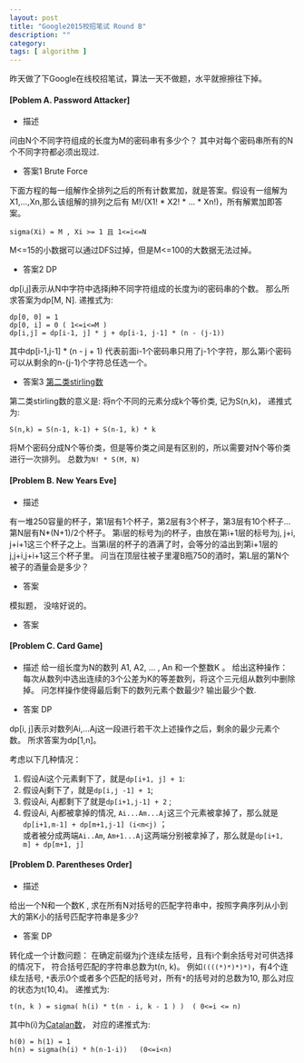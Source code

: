 ```yaml
---
layout: post
title: "Google2015校招笔试 Round B"
description: ""
category:
tags: [ algorithm ]
---
```


昨天做了下Google在线校招笔试，算法一天不做题，水平就擦擦往下掉。 

#### [Poblem A. Password Attacker]

* 描述

问由N个不同字符组成的长度为M的密码串有多少个？ 其中对每个密码串所有的N个不同字符都必须出现过. 

* 答案1 Brute Force

下面方程的每一组解作全排列之后的所有计数累加，就是答案。假设有一组解为X1,...,Xn,那么该组解的排列之后有 M!/(X1! * X2! * ... * Xn!)，所有解累加即答案。 

```
sigma(Xi) = M , Xi >= 1 且 1<=i<=N

```

M<=15的小数据可以通过DFS过掉，但是M<=100的大数据无法过掉。 


* 答案2 DP 

dp[i,j]表示从N中字符中选择j种不同字符组成的长度为i的密码串的个数。 那么所求答案为dp[M, N]. 递推式为: 

```
dp[0, 0] = 1
dp[0, i] = 0 ( 1<=i<=M )
dp[i,j] = dp[i-1, j] * j + dp[i-1, j-1] * (n - (j-1))
```
其中dp[i-1,j-1] * (n - j + 1) 代表前面i-1个密码串只用了j-1个字符，那么第i个密码可以从剩余的n-(j-1)个字符总任选一个。

* 答案3 [第二类stirling数](http://en.wikipedia.org/wiki/Stirling_numbers_of_the_second_kind)

第二类stirling数的意义是: 将n个不同的元素分成k个等价类, 记为S(n,k)， 递推式为: 

```
S(n,k) = S(n-1, k-1) + S(n-1, k) * k
```

将M个密码分成N个等价类，但是等价类之间是有区别的，所以需要对N个等价类进行一次排列。 总数为`N! * S(M, N)`


#### [Problem B. New Years Eve]

* 描述

有一堆250容量的杯子，第1层有1个杯子，第2层有3个杯子，第3层有10个杯子...第N层有N*(N+1)/2个杯子。 第i层的标号为j的杯子，由放在第i+1层的标号为j, j+i, j+i+1这三个杯子之上。当第i层的杯子的酒满了时，会等分的溢出到第i+1层的j,j+i,j+i+1这三个杯子里。 问当在顶层往被子里灌B瓶750的酒时，第L层的第N个被子的酒量会是多少？ 

* 答案

模拟题， 没啥好说的。 

* 答案

#### [Problem C. Card Game]

* 描述
给一组长度为N的数列 A1, A2, ... , An 和一个整数K 。 给出这种操作： 每次从数列中选出连续的3个公差为K的等差数列，将这个三元组从数列中删除掉。 问怎样操作使得最后剩下的数列元素个数最少? 输出最少个数.

* 答案 DP 

dp[i, j]表示对数列Ai,...Aj这一段进行若干次上述操作之后，剩余的最少元素个数。 所求答案为dp[1,n]。 

考虑以下几种情况： 

1. 假设Ai这个元素剩下了，就是`dp[i+1, j] + 1`: 
2. 假设Aj剩下了，就是`dp[i,j -1] + 1`; 
3. 假设Ai, Aj都剩下了就是`dp[i+1,j-1] + 2` ; 
4. 假设Ai, Aj都被拿掉的情况, `Ai...Am...Aj`这三个元素被拿掉了，那么就是`dp[i+1,m-1] + dp[m+1,j-1] (i<m<j)` ；  
   或者被分成两端`Ai..Am`, `Am+1...Aj`这两端分别被拿掉了，那么就是`dp[i+1, m] + dp[m+1, j]`


#### [Problem D. Parentheses Order]

* 描述

给出一个N和一个数K , 求在所有N对括号的匹配字符串中，按照字典序列从小到大的第K小的括号匹配字符串是多少? 

* 答案 DP 

转化成一个计数问题： 在确定前缀为j个连续左括号，且有i个剩余括号对可供选择的情况下， 符合括号匹配的字符串总数为t(n, k)。 例如`((((*)*)*)*)`，有4个连续左括号, `*`表示0个或者多个匹配的括号对，所有`*`的括号对的总数为10, 那么对应的状态为t(10,4)。 递推式为: 

```
t(n, k ) = sigma( h(i) * t(n - i, k - 1 ) )  ( 0<=i <= n) 
```
其中h(i)为[Catalan数](http://en.wikipedia.org/wiki/Catalan_number)， 对应的递推式为: 

```
h(0) = h(1) = 1 
h(n) = sigma(h(i) * h(n-1-i))   (0<=i<n)
```


